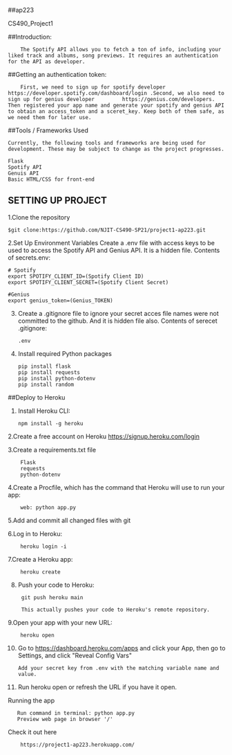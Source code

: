 ##ap223

CS490_Project1

##Introduction: 

        The Spotify API allows you to fetch a ton of info, including your liked track and albums, song previews. It requires an authentication for the API as developer.

##Getting an authentication token:
        
        First, we need to sign up for spotify developer https://developer.spotify.com/dashboard/login .Second, we also need to sign up for genius developer         https://genius.com/developers. Then registered your app name and generate your spotify and genius API to obtain an access_token and a sceret_key. Keep both of them safe, as we need them for later use.

##Tools / Frameworks Used

    Currently, the following tools and frameworks are being used for development. These may be subject to change as the project progresses.

    Flask 
    Spotify API
    Genuis API
    Basic HTML/CSS for front-end

## SETTING UP PROJECT

1.Clone the repository

    $git clone:https://github.com/NJIT-CS490-SP21/project1-ap223.git

2.Set Up Environment Variables Create a .env file with access keys to be used to access the Spotify API and Genius API. It is a hidden file.
  Contents of secrets.env:

    # Spotify
    export SPOTIFY_CLIENT_ID=(Spotify Client ID)
    export SPOTIFY_CLIENT_SECRET=(Spotify Client Secret)
    
    #Genius
    export genius_token=(Genius_TOKEN)
  
 3. Create a .gitignore file to ignore your secret acces file names were not committed to the github. And it is hidden file also. 
    Contents of serecet .gitignore:
    
        .env
 4. Install required Python packages
 
        pip install flask
        pip install requests
        pip install python-dotenv
        pip install random
        
 ##Deploy to Heroku
 
 1. Install Heroku CLI:
        
        npm install -g heroku
    
 2.Create a free account on Heroku https://signup.heroku.com/login
 
 3.Create a requirements.txt file
        
        Flask
        requests
        python-dotenv

4.Create a Procfile, which has the command that Heroku will use to run your app:

        web: python app.py
     
5.Add and commit all changed files with git

6.Log in to Heroku: 
    
        heroku login -i
        
7.Create a Heroku app:

        heroku create
8. Push your code to Heroku: 

        git push heroku main
        
        This actually pushes your code to Heroku's remote repository.
9.Open your app with your new URL: 

        heroku open
        
10. Go to https://dashboard.heroku.com/apps and click your App, then go to Settings, and click "Reveal Config Vars"
        
        Add your secret key from .env with the matching variable name and value.
 
11. Run heroku open or refresh the URL if you have it open.
    
 Running the app
 
       Run command in terminal: python app.py
       Preview web page in browser '/'
        
 Check it out here
 
        https://project1-ap223.herokuapp.com/
        
  
